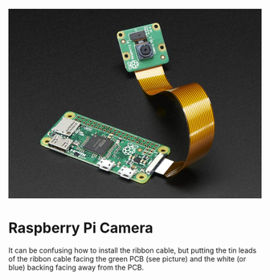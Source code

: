![](zero-w-camera.jpg)

# Raspberry Pi Camera

It can be confusing how to install the ribbon cable, but putting the tin leads of the 
ribbon cable facing the green PCB (see picture) and the white (or blue) backing facing
away from the PCB.
